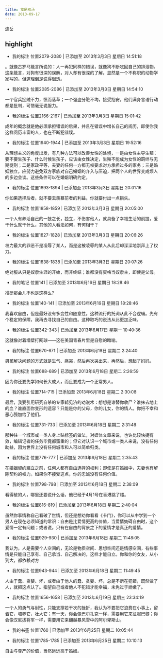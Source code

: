 ```yaml
---
title: 我是鸡汤
date: 2013-09-17
---
```


连岳

## highlight


- 我的标注 位置2079-2080 | 已添加至 2013年3月3日 星期日 14:51:18

。就像古罗马箴言所说的：人一再犯同样的错误，就像狗不断吃回自己的排泄物。这条箴言，对狗有很深的误解，对人却有很深的了解，显然是一个不称职的动物学家写的，但道理倒是说得很透。


- 我的标注 位置2085-2086 | 已添加至 2013年3月3日 星期日 14:54:10

一个官兵捉贼不力，愤而落草；一个强盗分赃不均，接受招安。他们满身言语行动都是批判，可惜毫无说服力。


- 我的标注 位置2166-2167 | 已添加至 2013年3月3日 星期日 15:01:42

成年的概念就是他必须承担错误的后果，并且在错误中增长自己的阅历，即使你我这样阅历丰富的人，也在不断犯错误。


- 我的标注 位置1940-1944 | 已添加至 2013年3月3日 星期日 19:52:16

从理想主义的角度出发，有几种方法可以改善女性的处境，一是由女性主导生殖：要不要生孩子、什么时候生孩子，应该由女性决定，生殖不能成为女性的羁绊与无期徒刑；二是家政平等，夫妻的任何一方都无权要求对方承担过多的家务；三是婚姻独立，应努力避免双方家族对自己婚姻的介入与压迫，把两个人的世界变成烦人的多边会谈。这些条件可以在婚姻明确约定。


- 我的标注 位置1893-1894 | 已添加至 2013年3月3日 星期日 20:01:16

你如果选择后者，就不要去羡慕前者的利益，你就要付出一点损失。


- 我的标注 位置1858-1859 | 已添加至 2013年3月3日 星期日 20:05:00

一个人有养活自己的一技之长，独立，不伤害他人，就具备了幸福生活的前提，爱干什么就干什么，其他的人看法如何，有何相干？


- 我的标注 位置1827-1828 | 已添加至 2013年3月3日 星期日 20:06:26

权力最大的罪恶不是凌辱了某人，而是这被凌辱的某人从此后却深深地崇拜上了权力。


- 我的标注 位置1838-1838 | 已添加至 2013年3月3日 星期日 20:07:26

绝对服从只是奴隶生涯的开始，而非终结；谁都没有资格当奴隶主，即使是父母。


- 我的笔记 位置141 | 已添加至 2013年6月16日 星期日 18:28:46

推研那会儿不也是这样么?


- 我的标注 位置140-141 | 已添加至 2013年6月16日 星期日 18:28:46

我喜欢自由，但是最好没有多变性和随意性。这种流行的托词从此不合逻辑。先有个稳定的保障，我再去寻找自己的自由。这种取巧的说法从此更加乏味。

- 我的标注 位置342-343 | 已添加至 2013年6月17日 星期一 10:40:36

这就像对着墙壁打网球——这在美国青春片里是自慰的暗喻。

- 我的标注 位置670-671 | 已添加至 2013年6月18日 星期二 2:24:40

男孩解决问题的方式就是生气、痛哭，然后再次哭出来，再然后，想起了妈妈。

- 我的标注 位置688-689 | 已添加至 2013年6月18日 星期二 2:26:59

因为你还要先学如何长大成人，而且要成为一个正常男人。

- 我的标注 位置714-715 | 已添加至 2013年6月18日 星期二 2:30:08

最后，我要引用研究自杀的专家鹤见济的劝说术：想想是谁替你收尸？谁抹去地上的血？谁直面你变形的遗容？只能是你的父母，你的儿女，你的情人。你把不幸和恶心强加给了他们。

- 我的标注 位置731-733 | 已添加至 2013年6月18日 星期二 2:31:48

那种往一个城市或一类人身上贴标签的做法，对媒体文章来说，也许比较快捷有效，编辑记者的任务毕竟都蛮重的；但它对认识一个城市或一类人来说，没有任何助益，因为世界上没有任何城市和人可以简单归类。

- 我的标注 位置776-777 | 已添加至 2013年6月18日 星期二 2:35:43

在婚姻契约建立之前，任何人都有自由选择的权利；即使是在婚姻中，夫妻也有解除契约的权力。如果你不接受这点，你的忠诚没有任何价值。

- 我的标注 位置798-798 | 已添加至 2013年6月18日 星期二 2:38:09

看得破的人，哪里还要说什么话，他已经于4月1号在香港跳了楼。

- 我的标注 位置816-819 | 已添加至 2013年6月18日 星期二 2:40:04

虽然你事情称自己看破了世情，但还是想劝你看看《卡门》，你可以从中学到一个男人在现在必须知道的常识：自由是比爱情更高的价值，当爱情妨碍自由时，这个爱情一定有问题；或者说，只有在自由的背景之下的爱情才是真正的爱情。

- 我的标注 位置929-930 | 已添加至 2013年6月18日 星期二 11:48:05

我认为，人是需要个人空间的，无论是物质空间、思想空间还是情感空间，有些事情是只能自己享有、自己承当、自己解决的，这样才能自立。你和你的女友，从小到大，都依赖对方

- 我的标注 位置943-944 | 已添加至 2013年6月18日 星期二 11:49:45

人由于蠢、贪婪、坏，或者由于他人的蠢、贪婪、坏，总是不断在犯错，既然做了人，就把这点认了。指望自己或者他人不犯错才能幸福，未免过于娇嫩了。


- 我的标注 位置1656-1658 | 已添加至 2013年6月19日 星期三 23:34:19

一个人的勇气与耐性，只能支撑若干次的挫折，我认为不要把它浪费在小事上，留着它，培养它，壮大它；有一天，你会像巴尔扎克一样，需要用它来征服巴黎；你会像汉尼拔将军一样，需要用它来翻越暴风雪中的阿尔卑斯山。

- 我的书签 位置1760 | 已添加至 2013年6月25日 星期二 10:05:44



- 我的标注 位置1785-1785 | 已添加至 2013年6月25日 星期二 10:10:13

自由与尊严的价值，当然远远高于婚姻。

